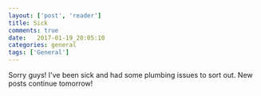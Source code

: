 ```yaml
---
layout: ['post', 'reader']
title: Sick 
comments: true
date:   2017-01-19_20:05:10 
categories: general
tags: ['General']
---
```


Sorry guys! I've been sick and had some plumbing issues to sort out. New posts continue tomorrow!
